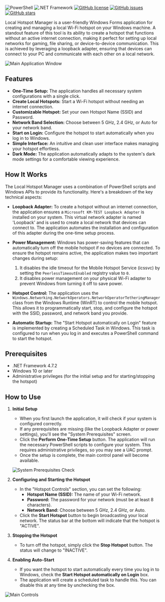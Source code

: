 ![PowerShell](https://img.shields.io/badge/PowerShell-5.1%2B-blue?logo=powershell)
![.NET Framework](https://img.shields.io/badge/.NET%20Framework-4.7.2-blueviolet?logo=.net)
[![GitHub license](https://img.shields.io/badge/license-MIT-blue.svg)](https://github.com/mastercodeon31415/Local-Hotspot-Manager/blob/main/LICENSE)
[![GitHub issues](https://img.shields.io/github/issues/mastercodeon31415/Local-Hotspot-Manager)](https://github.com/mastercodeon31415/Local-Hotspot-Manager/issues)
[![GitHub stars](https://img.shields.io/github/stars/mastercodeon31415/Local-Hotspot-Manager)](https://github.com/mastercodeon31415/Local-Hotspot-Manager/stargazers)

Local Hotspot Manager is a user-friendly Windows Forms application for creating and managing a local Wi-Fi hotspot on your Windows machine. A standout feature of this tool is its ability to create a hotspot that functions without an active internet connection, making it perfect for setting up local networks for gaming, file sharing, or device-to-device communication. This is achieved by leveraging a loopback adapter, ensuring that devices can connect to your PC and communicate with each other on a local network.

![Main Application Window](https://github.com/user-attachments/assets/b85d683f-397d-4318-a2ad-f0e88fde8803)

## Features

*   **One-Time Setup:** The application handles all necessary system configurations with a single click.
*   **Create Local Hotspots:** Start a Wi-Fi hotspot without needing an internet connection.
*   **Customizable Hotspot:** Set your own Hotspot Name (SSID) and Password.
*   **Network Band Selection:** Choose between 5 GHz, 2.4 GHz, or Auto for your network band.
*   **Start on Login:** Configure the hotspot to start automatically when you log in to Windows.
*   **Simple Interface:** An intuitive and clean user interface makes managing your hotspot effortless.
*   **Dark Mode:** The application automatically adapts to the system's dark mode settings for a comfortable viewing experience.

## How It Works

The Local Hotspot Manager uses a combination of PowerShell scripts and Windows APIs to provide its functionality. Here's a breakdown of the key technical aspects:

*   **Loopback Adapter:** To create a hotspot without an internet connection, the application ensures a `Microsoft KM-TEST Loopback Adapter` is installed on your system.  This virtual network adapter is named 'Loopback' and is used to create a local network that devices can connect to. The application automates the installation and configuration of this adapter during the one-time setup process.

*   **Power Management:** Windows has power-saving features that can automatically turn off the mobile hotspot if no devices are connected. To ensure the hotspot remains active, the application makes two important changes during setup:
    1.  It disables the idle timeout for the Mobile Hotspot Service (icssvc) by setting the `PeerlessTimeoutEnabled` registry value to `0`.
    2.  It disables power management on your physical Wi-Fi adapter to prevent Windows from turning it off to save power.

*   **Hotspot Control:** The application uses the `Windows.Networking.NetworkOperators.NetworkOperatorTetheringManager` class from the Windows Runtime (WinRT) to control the mobile hotspot. This allows it to programmatically start, stop, and configure the hotspot with the SSID, password, and network band you provide.

*   **Automatic Startup:** The "Start Hotspot automatically on Login" feature is implemented by creating a Scheduled Task in Windows. This task is configured to run when you log in and executes a PowerShell command to start the hotspot.

## Prerequisites

*   .NET Framework 4.7.2
*   Windows 10 or later
*   Administrative privileges (for the initial setup and for starting/stopping the hotspot)

## How to Use

1.  **Initial Setup**

    *   When you first launch the application, it will check if your system is configured correctly.
    *   If any prerequisites are missing (like the Loopback Adapter or power settings), you'll see the "System Prerequisites" screen.
    *   Click the **Perform One-Time Setup** button. The application will run the necessary PowerShell scripts to configure your system. This requires administrative privileges, so you may see a UAC prompt.
    *   Once the setup is complete, the main control panel will become available.

    ![System Prerequisites Check](https://github.com/user-attachments/assets/468b0b59-a9a4-4f4f-b120-1f9b42d53dc2)

2.  **Configuring and Starting the Hotspot**

    *   In the "Hotspot Controls" section, you can set the following:
        *   **Hotspot Name (SSID):** The name of your Wi-Fi network.
        *   **Password:** The password for your network (must be at least 8 characters).
        *   **Network Band:** Choose between 5 GHz, 2.4 GHz, or Auto.
    *   Click the **Start Hotspot** button to begin broadcasting your local network. The status bar at the bottom will indicate that the hotspot is "ACTIVE".

3.  **Stopping the Hotspot**

    *   To turn off the hotspot, simply click the **Stop Hotspot** button. The status will change to "INACTIVE".

4.  **Enabling Auto-Start**

    *   If you want the hotspot to start automatically every time you log in to Windows, check the **Start Hotspot automatically on Login** box.
    *   The application will create a scheduled task to handle this. You can disable this at any time by unchecking the box.

![Main Controls](https://github.com/user-attachments/assets/b85d683f-397d-4318-a2ad-f0e88fde8803)